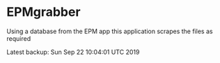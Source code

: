 # EPMgrabber
Using a database from the EPM app this application scrapes the files as required


Latest backup: Sun Sep 22 10:04:01 UTC 2019
